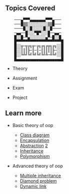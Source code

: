 ## **Topics Covered**

        ───▄▀▀▀▄▄▄▄▄▄▄▀▀▀▄───
        ───█▒▒░░░░░░░░░▒▒█───
        ────█░░█░░░░░█░░█────
        ─▄▄──█░░░▀█▀░░░█──▄▄─
        █░░█─▀▄░░░░░░░▄▀─█░░█
        █▀▀▀▀▀▀▀▀▀▀▀▀▀▀▀▀▀▀▀▀█
        █░░╦─╦╔╗╦─╔╗╔╗╔╦╗╔╗░░█
        █░░║║║╠─║─║─║║║║║╠─░░█
        █░░╚╩╝╚╝╚╝╚╝╚╝╩─╩╚╝░░█
        █▄▄▄▄▄▄▄▄▄▄▄▄▄▄▄▄▄▄▄▄█



- Theory

- Assignment

- Exam

- Project

## **Learn more** 

- Basic theory of oop
    - [Class diagram](https://en.wikipedia.org/wiki/Class_diagram)
    - [Encapsulation](https://en.wikipedia.org/wiki/Encapsulation_(computer_programming))
    - [Abstraction](https://en.wikipedia.org/wiki/Abstraction_principle_(computer_programming))  [2](https://en.wikipedia.org/wiki/Abstraction_(computer_science))
    - [Inheritance](https://en.wikipedia.org/wiki/Inheritance_(object-oriented_programming))
    - [Polymorphism](https://en.wikipedia.org/wiki/Polymorphism_(computer_science))


- Advanced theory of oop
    - [Multiple inheritance](https://www.geeksforgeeks.org/multiple-inheritance-in-c/)
    - [Diamond problem](https://www.cprogramming.com/tutorial/virtual_inheritance.html)
    - [Dynamic link]()

